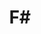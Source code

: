---
codehost: https://github.com/fsharp/fsfoundation
facebook: http://facebook.com/fsharp.org
logohandle: fsharp
sort: fsharp
title: F#
twitter: https://x.com/fsharporg
website: https://fsharp.org/
---